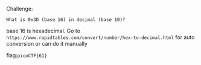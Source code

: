 Challenge:
```
What is 0x3D (base 16) in decimal (base 10)?
```

base 16 is hexadecimal. Go to ```https://www.rapidtables.com/convert/number/hex-to-decimal.html``` for auto conversion or can do it manually

flag:```picoCTF{61}```
